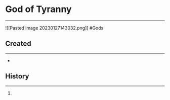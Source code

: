 # God of Tyranny
---
![[Pasted image 20230127143032.png]]
#Gods 
## Created
---
-  

## History
---
1. 